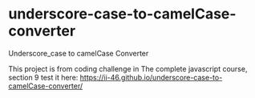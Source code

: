# underscore-case-to-camelCase-converter
Underscore_case to camelCase Converter

This project is from coding challenge in The complete javascript course, section 9
test it here: https://ii-46.github.io/underscore-case-to-camelCase-converter/
